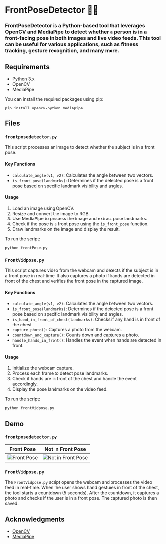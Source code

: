 
# FrontPoseDetector 📸🤖

### FrontPoseDetector is a Python-based tool that leverages OpenCV and MediaPipe to detect whether a person is in a front-facing pose in both images and live video feeds. This tool can be useful for various applications, such as fitness tracking, gesture recognition, and many more.

## Requirements

- Python 3.x
- OpenCV
- MediaPipe

You can install the required packages using pip:

```bash
pip install opencv-python mediapipe
```

## Files

### `frontposedetector.py`

This script processes an image to detect whether the subject is in a front pose.

#### Key Functions

- `calculate_angle(v1, v2)`: Calculates the angle between two vectors.
- `is_front_pose(landmarks)`: Determines if the detected pose is a front pose based on specific landmark visibility and angles.

#### Usage

1. Load an image using OpenCV.
2. Resize and convert the image to RGB.
3. Use MediaPipe to process the image and extract pose landmarks.
4. Check if the pose is a front pose using the `is_front_pose` function.
5. Draw landmarks on the image and display the result.

To run the script:
```bash
python frontPose.py
```

### `FrontVidpose.py`

This script captures video from the webcam and detects if the subject is in a front pose in real-time. It also captures a photo if hands are detected in front of the chest and verifies the front pose in the captured image.

#### Key Functions

- `calculate_angle(v1, v2)`: Calculates the angle between two vectors.
- `is_front_pose(landmarks)`: Determines if the detected pose is a front pose based on specific landmark visibility and angles.
- `is_hand_in_front_of_chest(landmarks)`: Checks if any hand is in front of the chest.
- `capture_photo()`: Captures a photo from the webcam.
- `countdown_and_capture()`: Counts down and captures a photo.
- `handle_hands_in_front()`: Handles the event when hands are detected in front.

#### Usage

1. Initialize the webcam capture.
2. Process each frame to detect pose landmarks.
3. Check if hands are in front of the chest and handle the event accordingly.
4. Display the pose landmarks on the video feed.

To run the script:
```bash
python frontVidpose.py
```

## Demo

### `frontposedetector.py`

**Front Pose** | **Not in Front Pose**
--- | ---
![Front Pose](https://github.com/sahilshukla3003/FrontPose-Detector/assets/124785012/902498f6-bf66-4e95-a52d-e129ddf8565b) | ![Not in Front Pose](https://github.com/sahilshukla3003/FrontPose-Detector/assets/124785012/392f2465-afab-484e-ba76-264945721cac)


### `FrontVidpose.py`

The `FrontVidpose.py` script opens the webcam and processes the video feed in real-time. When the user shows hand gestures in front of the chest, the tool starts a countdown (5 seconds). After the countdown, it captures a photo and checks if the user is in a front pose. The captured photo is then saved.

## Acknowledgments

- [OpenCV](https://opencv.org/)
- [MediaPipe](https://mediapipe.dev/)
